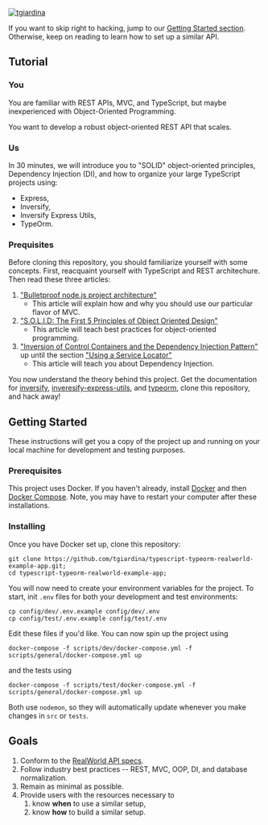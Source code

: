 [![tgiardina](https://circleci.com/gh/tgiardina/typescript-typeorm-realworld-example-app.svg?style=shield)](https://circleci.com/gh/tgiardina/typescript-typeorm-realworld-example-app.svg?style=shield)

If you want to skip right to hacking, jump to our [Getting Started section](https://github.com/tgiardina/typescript-typeorm-realworld-example-app#getting-started). Otherwise, keep on reading to learn how to set up a similar API.

## Tutorial

### You

You are familiar with REST APIs, MVC, and TypeScript, but maybe inexperienced with Object-Oriented Programming.

You want to develop a robust object-oriented REST API that scales.

### Us

In 30 minutes, we will introduce you to "SOLID" object-oriented principles, Dependency Injection (DI), and how to organize your large TypeScript projects using:

- Express,
- Inversify,
- Inversify Express Utils,
- TypeOrm.

### Prequisites

Before cloning this repository, you should familiarize yourself with some concepts. First, reacquaint yourself with TypeScript and REST architechure. Then read these three articles: 

1. ["Bulletproof node.js project architecture"](https://softwareontheroad.com/ideal-nodejs-project-structure/) 
    - This article will explain how and why you should use our particular flavor of MVC.
2. ["S.O.L.I.D: The First 5 Principles of Object Oriented Design"](https://scotch.io/bar-talk/s-o-l-i-d-the-first-five-principles-of-object-oriented-design)
    - This article will teach best practices for object-oriented programming.
2. ["Inversion of Control Containers and the Dependency Injection Pattern"](https://www.martinfowler.com/articles/injection.html#InversionOfControl) up until the section ["Using a Service Locator"](https://www.martinfowler.com/articles/injection.html#UsingAServiceLocator)
    - This article will teach you about Dependency Injection.

You now understand the theory behind this project. Get the documentation for [inversify](http://inversify.io/), [inveresify-express-utils](https://github.com/inversify/inversify-express-utils#inversify-express-utils), and [typeorm](https://github.com/typeorm/typeorm#features), clone this repository, and hack away!

## Getting Started

These instructions will get you a copy of the project up and running on your local machine for development and testing purposes.

### Prerequisites

This project uses Docker. If you haven't already, install [Docker](https://docs.docker.com/get-docker/) and then [Docker Compose](https://docs.docker.com/compose/install/). Note, you may have to restart your computer after these installations.

### Installing

Once you have Docker set up, clone this repository:
```
git clone https://github.com/tgiardina/typescript-typeorm-realworld-example-app.git;
cd typescript-typeorm-realworld-example-app;
```
You will now need to create your environment variables for the project. To start, init `.env` files for both your development and test environments:
```
cp config/dev/.env.example config/dev/.env
cp config/test/.env.example config/test/.env
```
Edit these files if you'd like. You can now spin up the project using
```
docker-compose -f scripts/dev/docker-compose.yml -f scripts/general/docker-compose.yml up
```
and the tests using
```
docker-compose -f scripts/test/docker-compose.yml -f scripts/general/docker-compose.yml up
```
Both use `nodemon`, so they will automatically update  whenever you make changes in `src` or `tests`.

## Goals

1. Conform to the [RealWorld API specs](https://github.com/gothinkster/realworld/tree/master/api#realworld-api-spec).
2. Follow industry best practices -- REST, MVC, OOP, DI, and database normalization.
3. Remain as minimal as possible.
4. Provide users with the resources necessary to
    1. know **when** to use a similar setup,
    2. know **how** to build a similar setup.

